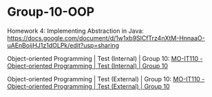 # Group-10-OOP

Homework 4: Implementing Abstraction in Java: https://docs.google.com/document/d/1w1xb9SlCfTrz4nXtM-HnnaaO-uAEnBoijHJ1z1dOLPk/edit?usp=sharing

Object-oriented Programming | Test (Internal) | Group 10: [MO-IT110 - Object-oriented Programming | Test (Internal) | Group 10](https://docs.google.com/spreadsheets/d/1PfJp2NDipVaiAEjjk3O7LddI_n2KPJ9MIc6w4Ot-Ta0/edit?usp=sharing)

Object-oriented Programming | Test (External) | Group 10: [MO-IT110 - Object-oriented Programming | Test (External) | Group 10](https://docs.google.com/spreadsheets/d/1w1zBqnNW8lzZ2FFES5Go6D92tkenHuOWvJeMoZNzGPk/edit?usp=sharing)
